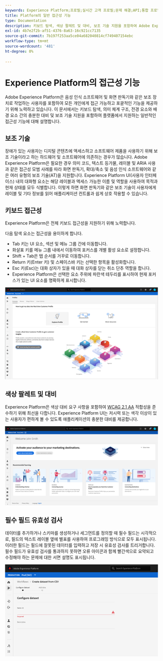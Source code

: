```yaml
---
keywords: Experience Platform;프로필;실시간 고객 프로필;문제 해결;API;통합 프로필;통합 프로필;통합;프로필;rtcp;XDM 그래프
title: Platform의 일반 접근성 기능
type: Documentation
description: 키보드 탐색, 색상 팔레트 및 대비, 보조 기술 지원을 포함하여 Adobe Experience Platform에서 지원하는 일반적인 접근성 기능에 대해 자세히 알아보십시오.
exl-id: 4b7e2f2b-af51-4376-8a63-16c921cc7135
source-git-commit: 7b197f253aa5ce04a682040814cf749407154ebc
workflow-type: tm+mt
source-wordcount: '481'
ht-degree: 0%

---
```


# Experience Platform의 접근성 기능

Adobe Experience Platform은 음성 인식 소프트웨어 및 화면 판독기와 같은 보조 장치로 작업하는 사용자를 포함하여 모든 개인에게 접근 가능하고 포괄적인 기능을 제공하기 위해 노력하고 있습니다. 이 문서에서는 키보드 탐색, 의미 체계 구조, 전경 요소와 배경 요소 간의 충분한 대비 및 보조 기술 지원을 포함하여 플랫폼에서 지원하는 일반적인 접근성 기능에 대해 설명합니다.

## 보조 기술

장애가 있는 사용자는 디지털 콘텐츠에 액세스하고 소프트웨어 제품을 사용하기 위해 보조 기술이라고 하는 하드웨어 및 소프트웨어에 의존하는 경우가 많습니다. Adobe Experience Platform은 필요한 경우 의미 코드, 텍스트 등가물, 레이블 및 ARIA 사용과 같은 접근성 모범 사례를 따라 화면 판독기, 확대/축소 및 음성 인식 소프트웨어와 같은 여러 유형의 보조 기술(AT)을 지원합니다. Experience Platform UI(사용자 인터페이스) 내의 대화형 요소는 해당 레이블과 액세스 가능한 이름 및 역할을 사용하여 목적과 현재 상태를 모두 식별합니다. 이렇게 하면 화면 판독기와 같은 보조 기술이 사용자에게 레이블 및 기타 정보를 읽어 애플리케이션 컨트롤과 쉽게 상호 작용할 수 있습니다.

## 키보드 접근성

Experience Platform은 전체 키보드 접근성을 지원하기 위해 노력합니다.

다음 탐색 요소는 접근성을 용이하게 합니다.
* Tab 키는 UI 요소, 섹션 및 메뉴 그룹 간에 이동합니다.
* 화살표 키를 메뉴 그룹 내에서 이동하여 포커스를 개별 활성 요소로 설정합니다.
* Shift + Tab은 탭 순서를 거꾸로 이동합니다.
* Return 키(Enter 키) 및 스페이스바 키는 선택한 항목을 활성화합니다.
* Esc 키(Esc)는 대화 상자가 있을 때 대화 상자를 닫는 취소 단추 역할을 합니다.
* Experience Platform은 선택한 요소 주위에 파란색 테두리를 표시하여 현재 포커스가 있는 UI 요소를 명확하게 표시합니다.

![포커스가 적용되었음을 나타내기 위해 선택한 요소 주위에 파란색 테두리가 표시됩니다.](images/profile-overview-tab.png)

## 색상 팔레트 및 대비

Experience Platform은 색상 대비 요구 사항을 포함하여 [WCAG 2.1 AA](https://www.w3.org/TR/WCAG/) 적합성을 준수하기 위해 최선을 다합니다. Experience Platform UI는 저시력 또는 색각 이상이 있는 사용자가 편하게 볼 수 있도록 애플리케이션의 충분한 대비를 제공합니다.

![Experience Platform UI의 홈 페이지에 있는 색상 팔레트 및 대비](images/homepage.png)

## 필수 필드 유효성 검사

데이터를 추가하거나 스키마를 생성하거나 세그먼트를 정의할 때 필수 필드는 시각적으로, 필드의 텍스트 레이블 옆에 별표를 사용하여 프로그래밍 방식으로 모두 표시됩니다. 이러한 필드는 필드에 잘못된 데이터를 입력하고 저장 시 유효성 검사를 트리거합니다. 필수 필드가 유효성 검사를 통과하지 못하면 오류 아이콘과 함께 빨간색으로 요약되고 수정해야 하는 문제에 대한 서면 설명도 표시됩니다.

![유효성 검사를 통과하지 못한 필수 필드를 닫습니다. 필드가 빨간색으로 표시되고 오류 아이콘이 있습니다.](images/field-validation.png)
